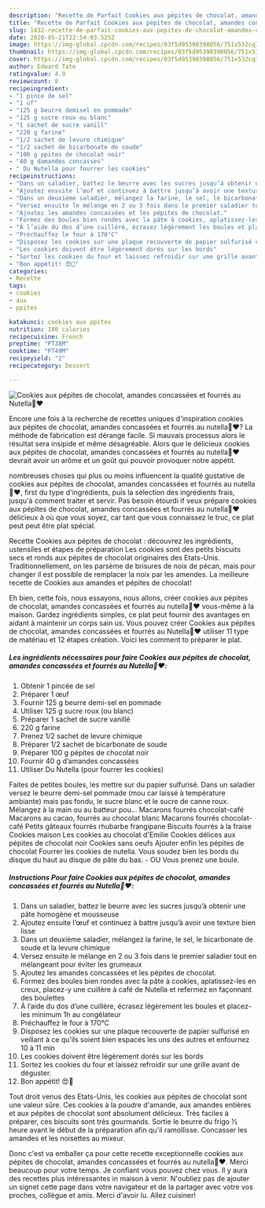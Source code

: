 ```yaml
---
description: "Recette de Parfait Cookies aux pépites de chocolat, amandes concassées et fourrés au Nutella🍫❤️"
title: "Recette de Parfait Cookies aux pépites de chocolat, amandes concassées et fourrés au Nutella🍫❤️"
slug: 1432-recette-de-parfait-cookies-aux-pepites-de-chocolat-amandes-concassees-et-fourres-au-nutella
date: 2020-05-21T22:54:03.525Z
image: https://img-global.cpcdn.com/recipes/03f5d95398398056/751x532cq70/cookies-aux-pepites-de-chocolat-amandes-concassees-et-fourres-au-nutella🍫❤️-photo-principale-de-la-recette.jpg
thumbnail: https://img-global.cpcdn.com/recipes/03f5d95398398056/751x532cq70/cookies-aux-pepites-de-chocolat-amandes-concassees-et-fourres-au-nutella🍫❤️-photo-principale-de-la-recette.jpg
cover: https://img-global.cpcdn.com/recipes/03f5d95398398056/751x532cq70/cookies-aux-pepites-de-chocolat-amandes-concassees-et-fourres-au-nutella🍫❤️-photo-principale-de-la-recette.jpg
author: Edward Tate
ratingvalue: 4.9
reviewcount: 8
recipeingredient:
- "1 pince de sel"
- "1 uf"
- "125 g beurre demisel en pommade"
- "125 g sucre roux ou blanc"
- "1 sachet de sucre vanill"
- "220 g farine"
- "1/2 sachet de levure chimique"
- "1/2 sachet de bicarbonate de soude"
- "100 g ppites de chocolat noir"
- "40 g damandes concasses"
- " Du Nutella pour fourrer les cookies"
recipeinstructions:
- "Dans un saladier, battez le beurre avec les sucres jusqu’à obtenir une pâte homogène et mousseuse"
- "Ajoutez ensuite l’œuf et continuez à battre jusqu’à avoir une texture bien lisse"
- "Dans un deuxième saladier, mélangez la farine, le sel, le bicarbonate de soude et la levure chimique"
- "Versez ensuite le mélange en 2 ou 3 fois dans le premier saladier tout en mélangeant pour éviter les grumeaux"
- "Ajoutez les amandes concassées et les pépites de chocolat."
- "Formez des boules bien rondes avec la pâte à cookies, aplatissez-les en creux, placez-y une cuillère à café de Nutella et refermez en façonnant des boulettes"
- "À l’aide du dos d’une cuillère, écrasez légèrement les boules et placez-les minimum 1h au congélateur"
- "Préchauffez le four à 170°C"
- "Disposez les cookies sur une plaque recouverte de papier sulfurisé en veillant à ce qu’ils soient bien espacés les uns des autres et enfournez 10 à 11 min"
- "Les cookies doivent être légèrement dorés sur les bords"
- "Sortez les cookies du four et laissez refroidir sur une grille avant de déguster."
- "Bon appétit! 😍🤤"
categories:
- Recette
tags:
- cookies
- aux
- ppites

katakunci: cookies aux ppites 
nutrition: 180 calories
recipecuisine: French
preptime: "PT38M"
cooktime: "PT49M"
recipeyield: "2"
recipecategory: Dessert

---
```



![Cookies aux pépites de chocolat, amandes concassées et fourrés au Nutella🍫❤️](https://img-global.cpcdn.com/recipes/03f5d95398398056/751x532cq70/cookies-aux-pepites-de-chocolat-amandes-concassees-et-fourres-au-nutella🍫❤️-photo-principale-de-la-recette.jpg)

Encore une fois à la recherche de recettes uniques d'inspiration cookies aux pépites de chocolat, amandes concassées et fourrés au nutella🍫❤️? La méthode de fabrication est dérange facile. Si mauvais processus alors le résultat sera insipide et même désagréable. Alors que le délicieux cookies aux pépites de chocolat, amandes concassées et fourrés au nutella🍫❤️ devrait avoir un arôme et un goût qui pouvoir provoquer notre appétit.

nombreuses choses qui plus ou moins influencent la qualité gustative de cookies aux pépites de chocolat, amandes concassées et fourrés au nutella🍫❤️, first du type d'ingrédients, puis la sélection des ingrédients frais, jusqu'à comment traiter et servir. Pas besoin étourdi if veux prépare cookies aux pépites de chocolat, amandes concassées et fourrés au nutella🍫❤️ délicieux à où que vous soyez, car tant que vous connaissez le truc, ce plat peut peut être plat spécial.

Recette Cookies aux pépites de chocolat : découvrez les ingrédients, ustensiles et étapes de préparation Les cookies sont des petits biscuits secs et ronds aux pépites de chocolat originaires des Etats-Unis. Traditionnellement, on les parsème de brisures de noix de pécan, mais pour changer il est possible de remplacer la noix par les amendes. La meilleure recette de Cookies aux amandes et pépites de chocolat!


Eh bien, cette fois, nous essayons, nous allons, créer cookies aux pépites de chocolat, amandes concassées et fourrés au nutella🍫❤️ vous-même à la maison. Gardez ingrédients simples, ce plat peut fournir des avantages en aidant à maintenir un corps sain us. Vous pouvez créer Cookies aux pépites de chocolat, amandes concassées et fourrés au Nutella🍫❤️ utiliser 11 type de matériau et 12 étapes création. Voici les comment to préparer le plat.

<!--inarticleads1-->

##### Les ingrédients nécessaires pour faire Cookies aux pépites de chocolat, amandes concassées et fourrés au Nutella🍫❤️:

1. Obtenir 1 pincée de sel
1. Préparer 1 œuf
1. Fournir 125 g beurre demi-sel en pommade
1. Utiliser 125 g sucre roux (ou blanc)
1. Préparer 1 sachet de sucre vanillé
1.  220 g farine
1. Prenez 1/2 sachet de levure chimique
1. Préparer 1/2 sachet de bicarbonate de soude
1. Préparer 100 g pépites de chocolat noir
1. Fournir 40 g d’amandes concassées
1. Utiliser  Du Nutella (pour fourrer les cookies)


Faites de petites boules, les mettre sur du papier sulfurisé. Dans un saladier versez le beurre demi-sel pommade (mou car laissé à température ambiante) mais pas fondu, le sucre blanc et le sucre de canne roux. Mélangez à la main ou au batteur pou… Macarons fourrés chocolat-café Macarons au cacao, fourrés au chocolat blanc Macarons fourrés chocolat-café Petits gâteaux fourrés rhubarbe frangipane Biscuits fourrés à la fraise Cookies maison Les cookies au chocolat d&#39;Emilie Cookies délices aux pépites de chocolat noir Cookies sans oeufs Ajouter enfin les pépites de chocolat Fourrer les cookies de nutella. Vous soudez bien les bords du disque du haut au disque de pâte du bas. - OU Vous prenez une boule. 

<!--inarticleads2-->

##### Instructions Pour faire Cookies aux pépites de chocolat, amandes concassées et fourrés au Nutella🍫❤️:

1. Dans un saladier, battez le beurre avec les sucres jusqu’à obtenir une pâte homogène et mousseuse
1. Ajoutez ensuite l’œuf et continuez à battre jusqu’à avoir une texture bien lisse
1. Dans un deuxième saladier, mélangez la farine, le sel, le bicarbonate de soude et la levure chimique
1. Versez ensuite le mélange en 2 ou 3 fois dans le premier saladier tout en mélangeant pour éviter les grumeaux
1. Ajoutez les amandes concassées et les pépites de chocolat.
1. Formez des boules bien rondes avec la pâte à cookies, aplatissez-les en creux, placez-y une cuillère à café de Nutella et refermez en façonnant des boulettes
1. À l’aide du dos d’une cuillère, écrasez légèrement les boules et placez-les minimum 1h au congélateur
1. Préchauffez le four à 170°C
1. Disposez les cookies sur une plaque recouverte de papier sulfurisé en veillant à ce qu’ils soient bien espacés les uns des autres et enfournez 10 à 11 min
1. Les cookies doivent être légèrement dorés sur les bords
1. Sortez les cookies du four et laissez refroidir sur une grille avant de déguster.
1. Bon appétit! 😍🤤


Tout droit venus des Etats-Unis, les cookies aux pépites de chocolat sont une valeur sûre. Ces cookies à la poudre d&#39;amande, aux amandes entières et aux pépites de chocolat sont absolument délicieux. Très faciles à préparer, ces biscuits sont très gourmands. Sortie le beurre du frigo ½ heure avant le début de la préparation afin qu&#39;il ramollisse. Concasser les amandes et les noisettes au mixeur. 


Donc c'est va emballer ça pour cette recette exceptionnelle cookies aux pépites de chocolat, amandes concassées et fourrés au nutella🍫❤️. Merci beaucoup pour votre temps. Je confiant vous pouvez chez vous. Il y aura des recettes plus  intéressantes in maison à venir. N'oubliez pas de ajouter un signet cette page dans votre navigateur et de la partager avec votre vos proches, collègue et amis. Merci d'avoir lu. Allez cuisiner!
